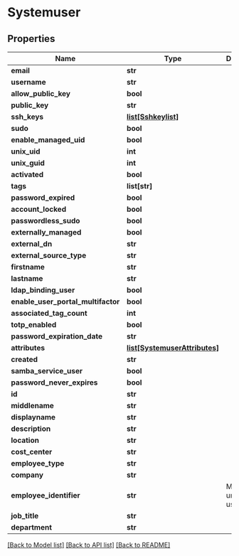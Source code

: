 # Systemuser

## Properties
Name | Type | Description | Notes
------------ | ------------- | ------------- | -------------
**email** | **str** |  | [optional] 
**username** | **str** |  | [optional] 
**allow_public_key** | **bool** |  | [optional] 
**public_key** | **str** |  | [optional] 
**ssh_keys** | [**list[Sshkeylist]**](Sshkeylist.md) |  | [optional] 
**sudo** | **bool** |  | [optional] 
**enable_managed_uid** | **bool** |  | [optional] 
**unix_uid** | **int** |  | [optional] 
**unix_guid** | **int** |  | [optional] 
**activated** | **bool** |  | [optional] 
**tags** | **list[str]** |  | [optional] 
**password_expired** | **bool** |  | [optional] 
**account_locked** | **bool** |  | [optional] 
**passwordless_sudo** | **bool** |  | [optional] 
**externally_managed** | **bool** |  | [optional] 
**external_dn** | **str** |  | [optional] 
**external_source_type** | **str** |  | [optional] 
**firstname** | **str** |  | [optional] 
**lastname** | **str** |  | [optional] 
**ldap_binding_user** | **bool** |  | [optional] 
**enable_user_portal_multifactor** | **bool** |  | [optional] 
**associated_tag_count** | **int** |  | [optional] 
**totp_enabled** | **bool** |  | [optional] 
**password_expiration_date** | **str** |  | [optional] 
**attributes** | [**list[SystemuserAttributes]**](SystemuserAttributes.md) |  | [optional] 
**created** | **str** |  | [optional] 
**samba_service_user** | **bool** |  | [optional] 
**password_never_expires** | **bool** |  | [optional] 
**id** | **str** |  | [optional] 
**middlename** | **str** |  | [optional] 
**displayname** | **str** |  | [optional] 
**description** | **str** |  | [optional] 
**location** | **str** |  | [optional] 
**cost_center** | **str** |  | [optional] 
**employee_type** | **str** |  | [optional] 
**company** | **str** |  | [optional] 
**employee_identifier** | **str** | Must be unique per user.  | [optional] 
**job_title** | **str** |  | [optional] 
**department** | **str** |  | [optional] 

[[Back to Model list]](../README.md#documentation-for-models) [[Back to API list]](../README.md#documentation-for-api-endpoints) [[Back to README]](../README.md)


